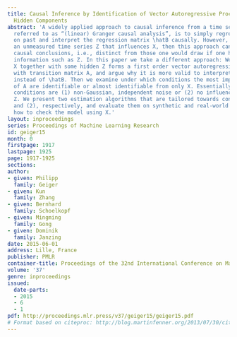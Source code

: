 ```yaml
---
title: Causal Inference by Identification of Vector Autoregressive Processes with
  Hidden Components
abstract: 'A widely applied approach to causal inference from a time series X, often
  referred to as “(linear) Granger causal analysis”, is to simply regress present
  on past and interpret the regression matrix \hatB causally. However, if there is
  an unmeasured time series Z that influences X, then this approach can lead to wrong
  causal conclusions, i.e., distinct from those one would draw if one had additional
  information such as Z. In this paper we take a different approach: We assume that
  X together with some hidden Z forms a first order vector autoregressive (VAR) process
  with transition matrix A, and argue why it is more valid to interpret A causally
  instead of \hatB. Then we examine under which conditions the most important parts
  of A are identifiable or almost identifiable from only X. Essentially, sufficient
  conditions are (1) non-Gaussian, independent noise or (2) no influence from X to
  Z. We present two estimation algorithms that are tailored towards conditions (1)
  and (2), respectively, and evaluate them on synthetic and real-world data. We discuss
  how to check the model using X.'
layout: inproceedings
series: Proceedings of Machine Learning Research
id: geiger15
month: 0
firstpage: 1917
lastpage: 1925
page: 1917-1925
sections: 
author:
- given: Philipp
  family: Geiger
- given: Kun
  family: Zhang
- given: Bernhard
  family: Schoelkopf
- given: Mingming
  family: Gong
- given: Dominik
  family: Janzing
date: 2015-06-01
address: Lille, France
publisher: PMLR
container-title: Proceedings of the 32nd International Conference on Machine Learning
volume: '37'
genre: inproceedings
issued:
  date-parts:
  - 2015
  - 6
  - 1
pdf: http://proceedings.mlr.press/v37/geiger15/geiger15.pdf
# Format based on citeproc: http://blog.martinfenner.org/2013/07/30/citeproc-yaml-for-bibliographies/
---
```

